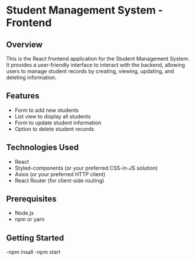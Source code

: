 # Student Management System - Frontend

## Overview

This is the React frontend application for the Student Management System. It provides a user-friendly interface to interact with the backend, allowing users to manage student records by creating, viewing, updating, and deleting information.

## Features

- Form to add new students
- List view to display all students
- Form to update student information
- Option to delete student records

## Technologies Used

- React
- Styled-components (or your preferred CSS-in-JS solution)
- Axios (or your preferred HTTP client)
- React Router (for client-side routing)

## Prerequisites

- Node.js
- npm or yarn

## Getting Started
-npm insall
-npm start
